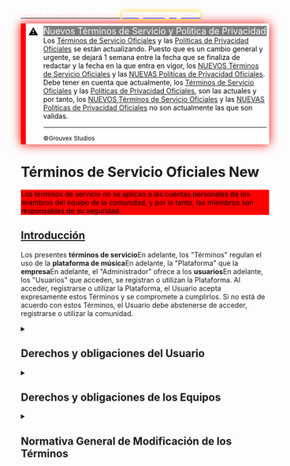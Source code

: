 <html lang="es">
<script src="jquery-3.5.1.min.js"></script>
 <script> 
    $(function(){
      $("#menu").load("menu.html"); 
    });
    $(function(){
      $("#footer").load("footer.html"); 
    });
  $(function(){
      $("#news").load("news.html"); 
    });
  $(function(){
      $("#tosypp").load("tosypp.html"); 
    });
 </script>
<!-- header.html -->
<head>
<script src="index.js"></script> <script src="time.js"></script> <script src="temas.js"></script> <link rel="stylesheet" href="index.css"> <link rel="stylesheet" href="temas.css">
<link rel="icon" href="img/GROUVEX.png"> <link rel="icon" href="GROUVEX.png" type="image/x-icon">
<meta name="viewport" content="width=device-width, initial-scale=1" charset="UTF-8"> <meta name="author" content="Grouvex Studios"> <meta http-equiv="X-UA-Compatible" content="IE=edge"> <meta name="copyright" content="Grouvex Studios"> <meta http-equiv="Cache-Control" content="no-cache, no-store, must-revalidate"> <meta http-equiv="Content-Security-Policy" content="policy"> <meta http-equiv="Referrer-Policy" content="no-referrer"> <meta name="keywords" content="Grouvex, Música, Grouvex Studios, Grouvex's Projects"> <meta name="theme-color" content="#hexcode"> <link rel="canonical" href="URL_canónica">
  <!-- Clarity tracking code for https://grouvex.github.io/ -->
  <script>    (function(c,l,a,r,i,t,y){        c[a]=c[a]||function(){(c[a].q=c[a].q||[]).push(arguments)};        t=l.createElement(r);t.async=1;t.src="https://www.clarity.ms/tag/"+i+"?ref=bwt";y=l.getElementsByTagName(r)[0];y.parentNode.insertBefore(t,y);})(window, document, "clarity", "script", "mdkjlz9c01");</script>
<!-- Editable -->
<meta property="og:title" content="Términos de Servicio Oficiales  - Grouvex Studios"> <meta property="og:description" content="Términos de Servicio Oficiales de ©Grouvex Studios"> <meta property="og:image" href="img/GROUVEX.png">
<title>Términos de Servicio Oficiales - Grouvex Studios</title>
<!-- Main Top -->
<mainTop>
<a href="https://grouvex.github.io/"><span style="font-family: Times New Roman; sans-serif; font-size: 30px;color:white">Grouvex Studios</span></a>
<span style="font-family: Times New Roman;color:white;box-shadow: 0 0 10px gold"> <a href="https://grouvex.github.io/"><u style="color: blue"><span style="color: white">Inicio</span></u></a> | <a href="https://grouvex.github.io/artistas"><u style="color: blue"><span style="color: white">Artistas</span></u></a> | <a href="https://grouvex.github.io/sign-up" style="pointer-events: none"><u style="color: blue"><span style="color: white">Registrarse</span></u></a> <span id="menu"></span>
</span>
</mainTop>
</head>
<body>
 <!-- Anuncio -->
 <div id="news"></div>
 <div id="tosypp"></div>
 <div style="background: rgba(255, 255, 255, 0.5);border-left: 10px solid red;color: #000000;padding: 5px;display: flex; box-shadow: 0 0 20px red;margin-top:5px">
    <div style="font-size: 20px; margin-right: 10px">⚠️</div>
    <div style="flex-grow: 1">
        <p style="color: white; background: rgba(0, 0, 0, 0.5);font-size: 18px; margin: 0">Nuevos Términos de Servicio y Politica de Privacidad</p>
        <p style="background: rgba(255, 255, 255, 0.5);font-size: 14px; margin: 0;color:black">Los <a href="https://grouvex.github.io/tos"><u style="color white">Términos de Servicio Oficiales</u></a> y las <a href="https://grouvex.github.io/pp"><u style="color white">Políticas de Privacidad Oficiales</u></a> se están actualizando. Puesto que es un cambio general y urgente, se dejará 1 semana entre la fecha que se finaliza de redactar y la fecha en la que entra en vigor, los <a href="https://grouvex.github.io/n-tos"><u style="color white">NUEVOS Términos de Servicio Oficiales</u></a> y las <a href="https://grouvex.github.io/n-pp"><u style="color white">NUEVAS Politicas de Privacidad Oficiales</u></a>.</p>
        <p style="background: rgba(255, 255, 255, 0.5);font-size: 14px; margin: 0;color:black">Debe tener en cuenta que actualmente, los <a href="https://grouvex.github.io/tos"><u style="color white">Términos de Servicio Oficiales</u></a> y las <a href="https://grouvex.github.io/pp"><u style="color white">Políticas de Privacidad Oficiales</u></a>, son las actuales y por tanto, los <a href="https://grouvex.github.io/n-tos"><u style="color white">NUEVOS Términos de Servicio Oficiales</u></a> y las <a href="https://grouvex.github.io/n-pp"><u style="color white">NUEVAS Politicas de Privacidad Oficiales</u></a> no son actualmente las que son validas.</p>
<hr>
<p style="background: rgba(255, 255, 255, 0.5);font-size: 12px;color:black;margin:0">©Grouvex Studios</p>
    </div> 
</div>
<main>
  <!-- Título -->
 <h1>Términos de Servicio Oficiales <span class="status new">New</span></h1>
 <!--Text -->
  <aside style="background-color: red; color: black"><p>
      Los términos de servicio <n>no se aplican a las cuentas personales de los miembros del equipo de la comunidad</n>, y por lo tanto, los miembros son responsables de su seguridad.</p>
    </aside>
  <article id="Introducción">
    <section>
   <a href="#Introducción"><h2>Introducción</h2></a>
    <p>Los presentes <span class="tooltip"><strong>términos de servicio</strong><span class="tooltiptext">En adelante, los "Términos"</span></span> regulan el uso de la <span class="tooltip"><strong>plataforma de música</strong><span class="tooltiptext">En adelante, la "Plataforma"</span></span> que la <span class="tooltip"><strong>empresa</strong><span class="tooltiptext">En adelante, el "Administrador"</span></span> ofrece a los <span class="tooltip"><strong>usuarios</strong><span class="tooltiptext">En adelante, los "Usuarios"</span></span> que acceden, se registran o utilizan la Plataforma.
     Al acceder, registrarse o utilizar la Plataforma, el Usuario acepta expresamente estos Términos y se compromete a cumplirlos. Si no está de acuerdo con estos Términos, el Usuario debe abstenerse de acceder, registrarse o utilizar la comunidad.</p>
  </section>
</article>
<article id="Derechos_y_Obligaciones_del_Usuario">
   <details>
  <summary href="#Derechos_y_Obligaciones_del_Usuario"><h2>Derechos y obligaciones del Usuario</h2></summary>
<section id="Derechos_del_Usuario"> 
<details>
  <summary href="#Derechos_del_Usuario"><h3>Derechos del Usuario</h3></summary>
    <ol>
     <li><p>Acceder a la comunidad y al contenido musical disponible en ella, siempre y cuando respete los derechos de autor y las licencias de uso de dicho contenido.</p></li>
     <li><p>En caso de crear, subir, compartir y difundir sus propios contenidos musicales en la Plataforma, debe tener los correspondientes derechos de autor y licencias de uso, y que no infrinjan ninguna norma legal o moral.</p></li>
     <li><p>Comentar, calificar y participar en actividades sociales y comunitarias que se desarrollen en la comunidad, siempre y cuando lo haga con respeto y educación hacia los demás Usuarios y Administradores.</p></li>
     <li><p>Solicitar a los Administradores que modifiquen o eliminen sus datos personales, así como ejercer sus derechos de acceso, rectificación, cancelación y oposición, de acuerdo con la política de privacidad de la comunidad.</p></li>
    </ol>
  </details>
 </section>
<section id="Compromisos_del_Usuario">
<details>
  <summary href="#Compromisos_del_Usuario"><h3>Compromisos del Usuario</h3></summary>
    <ol>
    <li><p>No utilizar la comunidad para fines ilegales, fraudulentos, contrarios a la buena fe o al orden público.</p></li>
    <li><p>No utilizar la comunidad para fines publicitarios</p></li>
    <li><p>Intentar mantener la conversación en los <span class="tooltip"><strong>temas</strong><span class="tooltiptext">Los temas relacionados actualmente con Grouvex Studios son: <n>la música y la animación con el sonido.</n></span></span> que estén con relación a Grouvex Studios</p></li>
</ol>
 </details> 
</section>
</details>
</article>
<article id="Derechos_y_Obligaciones_de_los_Equipos">
 <details>
   <summary href="#Derechos_y_Obligaciones_de_los_Equipos"><h2>Derechos y obligaciones de los Equipos</h2></summary>
<section id="Derechos_de_los_Administradores">
<details>
  <summary href="#Derechos_de_los_Administradores"><h3>Derechos de los Administradores</h3></summary>
   <ol>
    <li><p>Establecer las condiciones de acceso, registro y uso de la comunidad, así como modificarlas en cualquier momento, respetando la normativa general de modificación de las normas.</p></li>
    <li><p>Supervisar y moderar los contenidos musicales y las actividades sociales y comunitarias que se lleven a cabo en la comunidad, así como eliminar aquellos que considere inapropiados o contrarios a estos Términos.</p></li>
    <li><p>Bloquear o cancelar el acceso o registro de aquellos Usuarios que violen estos Términos o que hagan un uso indebido o abusivo de la comunidad.</p></li>
    <li><p>Proteger los datos personales de los Usuarios de acuerdo con la política de privacidad de la comunidad y la normativa vigente en materia de protección de datos.</p></li>
    <li><p>Resolver cualquier duda, queja o reclamación que pueda surgir en relación con el uso de la comunidad.</p></li>
   </ol>
 </details>
   </section>
<section id="Compromisos_de_los_Administradores"> 
<details>
  <summary href="#Compromisos_de_los_Administradores"><h3>Compromisos de los Administradores</h3></summary>
    <ol>
    <li><p>Garantizar el correcto funcionamiento y disponibilidad de la comunidad, salvo por causas ajenas a su control o por razones técnicas o de mantenimiento.</p></li>
    <li><p>Respetar los derechos de propiedad intelectual e industrial de los Usuarios y terceros sobre los contenidos musicales que se publiquen en la comunidad.</p></li>
    <li><p>No utilizar los datos personales de los Usuarios para fines distintos a los establecidos en la política de privacidad de la comunidad.</p></li>
    <li><p>No divulgar ni transferir los datos personales de los Usuarios a terceros sin su consentimiento expreso.</p></li>
    </ol>
 </details>
   </section>
    </details>
 </article>
 <article  id="Normativa_General_de_Modificación_de_los_Términos">
<details>
   <summary href="#Normativa_General_de_Modificacion_de_los_Terminos"><h2>Normativa General de Modificación de los Términos</h2></summary>
<section>
 <details>
   <p>En virtud de la presente Normativa General de Modificación de los Términos, se establece que los reglamentos generales podrán entrar en vigor al día siguiente de su publicación oficial en caso de que se considere que su aplicación es de carácter urgente y de suma importancia para el interés común. En circunstancias normales, dichos reglamentos serán efectivos una semana después de su anuncio oficial, proporcionando así un período razonable para su conocimiento y adecuada implementación.
Por otro lado, los reglamentos específicos de cada comunidad tendrán un tratamiento diferenciado en cuanto a su entrada en vigor. Si se determina que la aplicación de un reglamento comunitario es importante para atender a necesidades particulares o situaciones excepcionales, este podrá ser aplicable una semana después de su comunicación oficial. En caso contrario, si no se identifica una urgencia inmediata, el reglamento comunitario entrará en vigor tres semanas después de su publicación, garantizando tiempo suficiente para su difusión y adaptación por parte de los miembros de la comunidad.
Esta normativa busca equilibrar la necesidad de actuar con prontitud ante situaciones que requieren una respuesta rápida, con el derecho de los individuos y entidades a estar debidamente informados sobre las reglas que afectarán su conducta y obligaciones. Se busca así fomentar un ambiente de transparencia y previsibilidad, elementos esenciales para la confianza y la estabilidad normativa.</p>
  </details>
</section>
 </details>
</article>
</main>
<div id="footer"></div>
</body>
</html>
